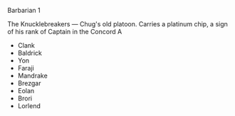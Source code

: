 Barbarian 1

The Knucklebreakers — Chug's old platoon. Carries a platinum chip, a sign of his rank of Captain in the Concord A
- Clank
- Baldrick
- Yon
- Faraji
- Mandrake
- Brezgar
- Eolan
- Brori
- Lorlend